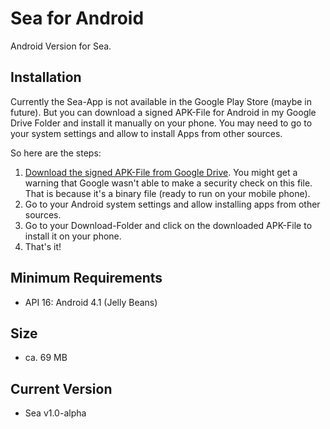 # Sea for Android
Android Version for Sea.

## Installation
Currently the Sea-App is not available in the Google Play Store (maybe in future). But you can download a signed APK-File for Android in my Google Drive Folder and install it manually on your phone. You may need to go to your system settings and allow to install Apps from other sources.

So here are the steps:
1. [Download the signed APK-File from Google Drive](https://drive.google.com/file/d/1o7TjiX0CLmcY9_hzpqRd4NWtohqX_aBw/view?usp=sharing). You might get a warning that Google wasn't able to make a security check on this file. That is because it's a binary file (ready to run on your mobile phone).
2. Go to your Android system settings and allow installing apps from other sources. 
3. Go to your Download-Folder and click on the downloaded APK-File to install it on your phone. 
4. That's it! 

## Minimum Requirements
* API 16: Android 4.1 (Jelly Beans)

## Size
* ca. 69 MB

## Current Version
* Sea v1.0-alpha 

